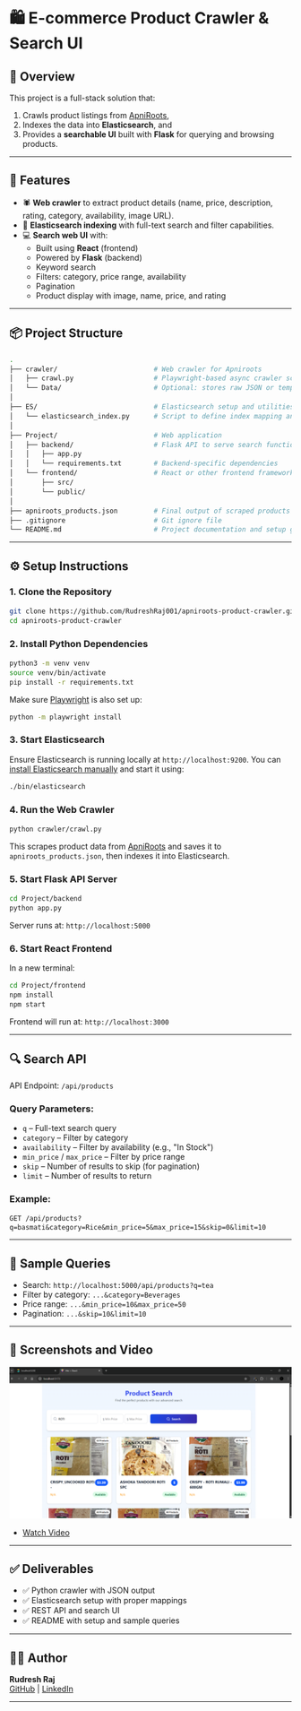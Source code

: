 # 🛍️ E-commerce Product Crawler & Search UI

## 📖 Overview

This project is a full-stack solution that:

1. Crawls product listings from [ApniRoots](https://apniroots.com/),
2. Indexes the data into **Elasticsearch**, and
3. Provides a **searchable UI** built with **Flask** for querying and browsing products.

---

## 🚀 Features

- 🕷️ **Web crawler** to extract product details (name, price, description, rating, category, availability, image URL).
- 🔎 **Elasticsearch indexing** with full-text search and filter capabilities.
- 💻 **Search web UI** with:
  - Built using **React** (frontend)
  - Powered by **Flask** (backend)
  - Keyword search
  - Filters: category, price range, availability
  - Pagination
  - Product display with image, name, price, and rating

---

## 📦 Project Structure

```bash
.
├── crawler/                        # Web crawler for Apniroots
│   ├── crawl.py                    # Playwright-based async crawler script
│   └── Data/                       # Optional: stores raw JSON or temporary crawl files
│
├── ES/                             # Elasticsearch setup and utilities
│   └── elasticsearch_index.py      # Script to define index mapping and push data
│
├── Project/                        # Web application
│   ├── backend/                    # Flask API to serve search functionality
│   │   ├── app.py
│   │   └── requirements.txt        # Backend-specific dependencies
│   └── frontend/                   # React or other frontend framework UI
│       ├── src/
│       └── public/
│
├── apniroots_products.json         # Final output of scraped products
├── .gitignore                      # Git ignore file
└── README.md                       # Project documentation and setup guide
```

---

## ⚙️ Setup Instructions

### 1. Clone the Repository

```bash
git clone https://github.com/RudreshRaj001/apniroots-product-crawler.git
cd apniroots-product-crawler
```

### 2. Install Python Dependencies

```bash
python3 -m venv venv
source venv/bin/activate
pip install -r requirements.txt
```

Make sure [Playwright](https://playwright.dev/python/docs/intro) is also set up:

```bash
python -m playwright install
```

### 3. Start Elasticsearch

Ensure Elasticsearch is running locally at `http://localhost:9200`.
You can [install Elasticsearch manually](https://www.elastic.co/downloads/elasticsearch) and start it using:

```bash
./bin/elasticsearch
```

### 4. Run the Web Crawler

```bash
python crawler/crawl.py
```

This scrapes product data from [ApniRoots](https://apniroots.com/) and saves it to `apniroots_products.json`, then indexes it into Elasticsearch.

### 5. Start Flask API Server

```bash
cd Project/backend
python app.py
```

Server runs at: `http://localhost:5000`

### 6. Start React Frontend

In a new terminal:

```bash
cd Project/frontend
npm install
npm start
```

Frontend will run at: `http://localhost:3000`

---

## 🔍 Search API

API Endpoint: `/api/products`

### Query Parameters:

- `q` – Full-text search query  
- `category` – Filter by category  
- `availability` – Filter by availability (e.g., "In Stock")  
- `min_price` / `max_price` – Filter by price range  
- `skip` – Number of results to skip (for pagination)  
- `limit` – Number of results to return  

### Example:

```http
GET /api/products?q=basmati&category=Rice&min_price=5&max_price=15&skip=0&limit=10
```

---

## 🧪 Sample Queries

- Search: `http://localhost:5000/api/products?q=tea`
- Filter by category: `...&category=Beverages`
- Price range: `...&min_price=10&max_price=50`
- Pagination: `...&skip=10&limit=10`

---

## 📸 Screenshots and Video

![E-commerce Search](image.png)

- [Watch Video](https://www.youtube.com/watch?v=98mf6Y3uj2I)

---

## ✅ Deliverables

- ✅ Python crawler with JSON output  
- ✅ Elasticsearch setup with proper mappings  
- ✅ REST API and search UI  
- ✅ README with setup and sample queries  

---

## 🧑‍💻 Author

**Rudresh Raj**  
[GitHub](https://github.com/RudreshRaj001) | [LinkedIn](https://www.linkedin.com/in/rudreshraj/)

---
